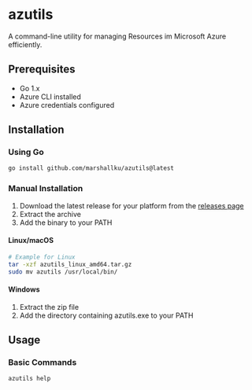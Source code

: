 # azutils

A command-line utility for managing Resources im Microsoft Azure efficiently.

## Prerequisites

-   Go 1.x
-   Azure CLI installed
-   Azure credentials configured

## Installation

### Using Go

```bash
go install github.com/marshallku/azutils@latest
```

### Manual Installation

1. Download the latest release for your platform from the [releases page](https://github.com/marshallku/azutils/releases)
2. Extract the archive
3. Add the binary to your PATH

#### Linux/macOS

```bash
# Example for Linux
tar -xzf azutils_linux_amd64.tar.gz
sudo mv azutils /usr/local/bin/
```

#### Windows

1. Extract the zip file
2. Add the directory containing azutils.exe to your PATH

## Usage

### Basic Commands

```bash
azutils help
```
